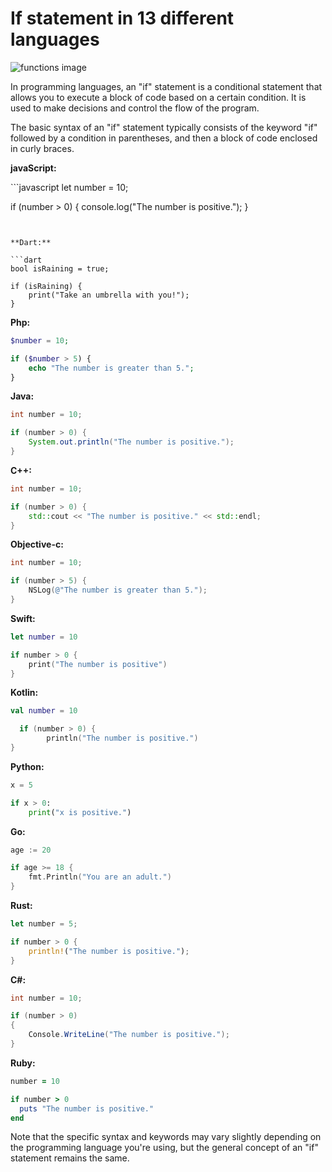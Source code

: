 # If statement in 13 different languages 

![functions image](https://www.programtopia.net/wp-content/uploads/2021/01/if_0.png)


In programming languages, an "if" statement is a conditional statement that allows you to execute a block of code based on a certain condition. It is used to make decisions and control the flow of the program.

The basic syntax of an "if" statement typically consists of the keyword "if" followed by a condition in parentheses, and then a block of code enclosed in curly braces. 


**javaScript:**

\```javascript
let number = 10;

if (number > 0) {
    console.log("The number is positive.");
}

```


**Dart:**

```dart
bool isRaining = true;

if (isRaining) {
    print("Take an umbrella with you!");
}

```

**Php:**

```php
$number = 10;

if ($number > 5) {
    echo "The number is greater than 5.";
}

```

**Java:**

```java
int number = 10;

if (number > 0) {
    System.out.println("The number is positive.");
}

```

**C++:**

```c++
int number = 10;

if (number > 0) {
    std::cout << "The number is positive." << std::endl;
}


```


**Objective-c:**

```objective-c
int number = 10;

if (number > 5) {
    NSLog(@"The number is greater than 5.");
}


```

**Swift:**

```swift
let number = 10

if number > 0 {
    print("The number is positive")
}

```

**Kotlin:**

```kotlin
val number = 10

  if (number > 0) {
        println("The number is positive.")
}

```

**Python:**

```python
x = 5

if x > 0:
    print("x is positive.")

```

**Go:**

```go
age := 20

if age >= 18 {
    fmt.Println("You are an adult.")
}

```

**Rust:**

```rust
let number = 5;

if number > 0 {
    println!("The number is positive.");
}

```


**C#:**

```c#
int number = 10;

if (number > 0)
{
    Console.WriteLine("The number is positive.");
}

```

**Ruby:**

```ruby
number = 10

if number > 0
  puts "The number is positive."
end

```









Note that the specific syntax and keywords may vary slightly depending on the programming language you're using, but the general concept of an "if" statement remains the same.